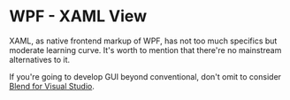 # WPF - XAML View

XAML, as native frontend markup of WPF, has not too much specifics but moderate learning curve. It's worth to mention that there're no mainstream alternatives to it.

If you're going to develop GUI beyond conventional, don't omit to consider [Blend for Visual Studio](https://learn.microsoft.com/en-us/visualstudio/xaml-tools/creating-a-ui-by-using-blend-for-visual-studio).


